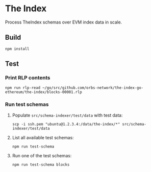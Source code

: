 # The Index

Process TheIndex schemas over EVM index data in scale.

## Build

```
npm install
```

## Test

### Print RLP contents

```
npm run rlp-read ~/go/src/github.com/orbs-network/the-index-go-ethereum/the-index/blocks-00001.rlp
```

### Run test schemas

1. Populate `src/schema-indexer/test/data` with test data:

    ```
    scp -i ssh.pem "ubuntu@1.2.3.4:/data/the-index/*" src/schema-indexer/test/data
    ```

2. List all available test schemas:

    ```
    npm run test-schema
    ```

3. Run one of the test schemas:

    ```
    npm run test-schema blocks
    ```